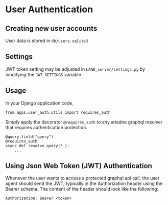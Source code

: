 # User Authentication

## Creating new user accounts

User data is stored in `db/users.sqlite3`

## Settings

JWT token setting may be adjusted in `LANE_server/settings.py` by modifying the `JWT_SETTINGS` variable

## Usage

In your Django application code,

```
from apps.user_auth.utils import requires_auth
```

Simply apply the decorator `@requires_auth` to any ariadne graphql resolver that requires authentication protection.

```
@query.field("query")
@requires_auth
async def resolve_query(*_):
    ...
```

## Using Json Web Token (JWT) Authentication

Whenever the user wants to access a protected graphql api call, the user agent should send the JWT, typically in the Authorization header using the Bearer schema. The content of the header should look like the following:

```
Authorization: Bearer <token>
```
